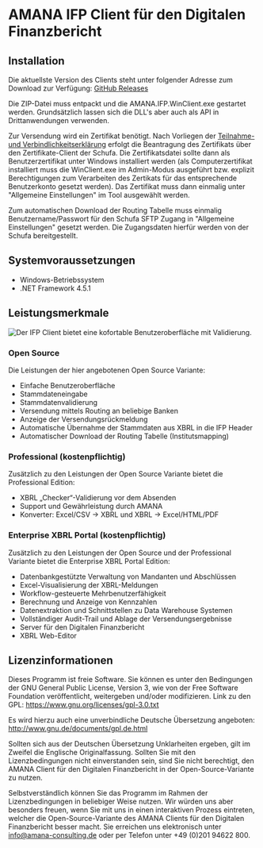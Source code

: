 # AMANA IFP Client für den Digitalen Finanzbericht

## Installation

Die aktuellste Version des Clients steht unter folgender Adresse zum Download zur Verfügung: [GitHub Releases](https://github.com/amanaconsulting/DiFin-Client/releases)

Die ZIP-Datei muss entpackt und die AMANA.IFP.WinClient.exe gestartet werden. Grundsätzlich lassen sich die DLL's aber auch als API in Drittanwendungen verwenden.

Zur Versendung wird ein Zertifikat benötigt. Nach Vorliegen der [Teilnahme- und Verbindlichkeitserklärung](https://digitaler-finanzbericht.de/files/Digitaler-Finanzbericht_Teilnahme-und-Verbindlichkeitserklaerung.pdf) 
erfolgt die Beantragung des Zertifikats über den Zertifikate-Client der Schufa. Die Zertifikatsdatei sollte dann als Benutzerzertifikat unter Windows
installiert werden (als Computerzertifikat installiert muss die WinClient.exe im Admin-Modus ausgeführt bzw. explizit Berechtigungen zum Verarbeiten des Zertikats für das entsprechende Benutzerkonto gesetzt werden). Das Zertifikat muss dann einmalig 
unter "Allgemeine Einstellungen" im Tool ausgewählt werden.

Zum automatischen Download der Routing Tabelle muss einmalig Benutzername/Passwort für den Schufa SFTP Zugang in "Allgemeine Einstellungen" gesetzt werden. Die Zugangsdaten hierfür werden von der Schufa bereitgestellt.

## Systemvoraussetzungen

* Windows-Betriebssystem
* .NET Framework 4.5.1

## Leistungsmerkmale

![Der IFP Client bietet eine kofortable Benutzeroberfläche mit Validierung.](https://amana-consulting.de/files/_theme/uploads/graphics/ifp_client.png "Der IFP Client bietet eine kofortable Benutzeroberfläche mit Validierung.")

### Open Source

Die Leistungen der hier angebotenen Open Source Variante:

* Einfache Benutzeroberfläche
* Stammdateneingabe
* Stammdatenvalidierung
* Versendung mittels Routing an beliebige Banken
* Anzeige der Versendungsrückmeldung
* Automatische Übernahme der Stammdaten aus XBRL in die IFP Header
* Automatischer Download der Routing Tabelle (Institutsmapping)

### Professional (kostenpflichtig)

Zusätzlich zu den Leistungen der Open Source Variante bietet die Professional Edition:

* XBRL „Checker“-Validierung vor dem Absenden
* Support und Gewährleistung durch AMANA
* Konverter: Excel/CSV -> XBRL und XBRL -> Excel/HTML/PDF

### Enterprise XBRL Portal (kostenpflichtig)

Zusätzlich zu den Leistungen der Open Source und der Professional Variante bietet die Enterprise XBRL Portal Edition:

* Datenbankgestützte Verwaltung von Mandanten und Abschlüssen
* Excel-Visualisierung der XBRL-Meldungen
* Workflow-gesteuerte Mehrbenutzerfähigkeit
* Berechnung und Anzeige von Kennzahlen
* Datenextraktion und Schnittstellen zu Data Warehouse Systemen
* Vollständiger Audit-Trail und Ablage der Versendungsergebnisse
* Server für den Digitalen Finanzbericht
* XBRL Web-Editor 

## Lizenzinformationen

Dieses Programm ist freie Software. Sie können es unter den Bedingungen der GNU General Public License, Version 3, wie von der Free Software Foundation veröffentlicht, weitergeben und/oder modifizieren. Link zu den GPL: https://www.gnu.org/licenses/gpl-3.0.txt

Es wird hierzu auch eine unverbindliche Deutsche Übersetzung angeboten: http://www.gnu.de/documents/gpl.de.html 

Sollten sich aus der Deutschen Übersetzung Unklarheiten ergeben, gilt im Zweifel die Englische Originalfassung. Sollten Sie mit den Lizenzbedingungen nicht einverstanden sein, sind Sie nicht berechtigt, den AMANA Client für den Digitalen Finanzbericht in der Open-Source-Variante zu nutzen.

Selbstverständlich können Sie das Programm im Rahmen der Lizenzbedingungen in beliebiger Weise nutzen. Wir würden uns aber besonders freuen, wenn Sie mit uns in einen interaktiven Prozess eintreten, welcher die Open-Source-Variante des AMANA Clients für den Digitalen Finanzbericht besser macht. Sie erreichen uns elektronisch unter info@amana-consulting.de oder per Telefon unter +49 (0)201 94622 800.
